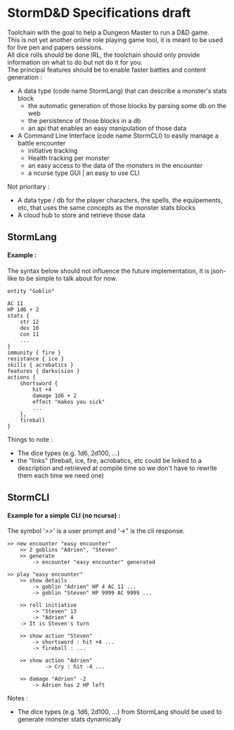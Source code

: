 # StormD&D Specifications draft

Toolchain with the goal to help a Dungeon Master to run a D&D game.  
This is not yet another online role playing game tool, it is meant to be used for live pen and papers sessions.  
All dice rolls should be done IRL, the toolchain should only provide information on what to do but not do it for you.  
The principal features should be to enable faster battles and content generation :
- A data type (code name StormLang) that can describe a monster's stats block
  - the automatic generation of those blocks by parsing some db on the web
  - the persistence of those blocks in a db
  - an api that enables an easy manipulation of those data
- A Command Line Interface (code name StormCLI) to easily manage a battle encounter
  - initiative tracking
  - Health tracking per monster
  - an easy access to the data of the monsters in the encounter
  - a ncurse type GUI | an easy to use CLI

Not prioritary :
- A data type / db for the player characters, the spells, the equipements, etc, 
that uses the same concepts as the monster stats blocks
- A cloud hub to store and retrieve those data

## StormLang

#### Example :

The syntax below should not influence the future implementation, 
it is json-like to be simple to talk about for now.

```
entity "Goblin"

AC 11
HP 1d6 + 2
stats {
    str 12
    dex 10
    con 11
    ...
}
immunity { fire }
resistance { ice }
skills { acrobatics }
features { darkvision }
actions {
    shortsword {
        hit +4
        damage 1d6 + 2
        effect "makes you sick"
        ...
    },
    fireball
}

```

Things to note :
- The dice types (e.g. 1d6, 2d100, ...)
- the "links" (fireball, ice, fire, acrobatics, etc could be linked to a description
 and retrieved at compile time so we don't have to rewrite them each time we need one)
## StormCLI

#### Example for a simple CLI (no ncurse) :

The symbol '>>' is a user prompt and '->" is the cli response.

```
>> new encounter "easy encounter"
    >> 2 goblins "Adrien", "Steven"
    >> generate
        -> encounter "easy encounter" generated

>> play "easy encounter"
    >> show details 
        -> goblin "Adrien" HP 4 AC 11 ...
        -> goblin "Steven" HP 9999 AC 9999 ...
    
    >> roll initiative
        -> "Steven" 13
        -> "Adrien" 4
    -> It is Steven's turn
    
    >> show action "Steven"
        -> shortsword : hit +4 ...
        -> fireball : ...
        
    >> show action "Adrien"
            -> Cry : hit -4 ...
            
    >> damage "Adrien" -2
        -> Adrien has 2 HP left
```
Notes :
- The dice types (e.g. 1d6, 2d100, ...) from  StormLang should be used to generate monster stats dynamically
